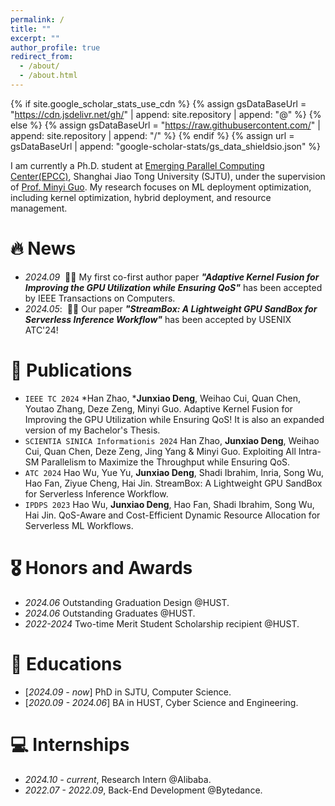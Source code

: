 ```yaml
---
permalink: /
title: ""
excerpt: ""
author_profile: true
redirect_from: 
  - /about/
  - /about.html
---
```


{% if site.google_scholar_stats_use_cdn %}
{% assign gsDataBaseUrl = "https://cdn.jsdelivr.net/gh/" | append: site.repository | append: "@" %}
{% else %}
{% assign gsDataBaseUrl = "https://raw.githubusercontent.com/" | append: site.repository | append: "/" %}
{% endif %}
{% assign url = gsDataBaseUrl | append: "google-scholar-stats/gs_data_shieldsio.json" %}

<span class='anchor' id='about-me'></span>

I am currently a Ph.D. student at [Emerging Parallel Computing Center(EPCC)](http://epcc.sjtu.edu.cn/), Shanghai Jiao Tong University (SJTU), under the supervision of [Prof. Minyi Guo](https://cs.sjtu.edu.cn/~guo-my/). My research focuses on ML deployment optimization, including kernel optimization, hybrid deployment, and resource management.

<!-- My research interest includes neural machine translation and computer vision. I have published more than 100 papers at the top international AI conferences with total <a href='https://scholar.google.com/citations?user=6ZLEQ04AAAAJ'>google scholar citations <strong><span id='total_cit'>260000+</span></strong></a> (You can also use google scholar badge <a href='https://scholar.google.com/citations?user=6ZLEQ04AAAAJ'><img src="https://img.shields.io/endpoint?url={{ url | url_encode }}&logo=Google%20Scholar&labelColor=f6f6f6&color=9cf&style=flat&label=citations"></a>). -->


# 🔥 News
- *2024.09* &nbsp;🎉🎉 My first co-first author paper ***"Adaptive Kernel Fusion for Improving the GPU Utilization while Ensuring QoS"*** has been accepted by IEEE Transactions on Computers.
- *2024.05*: &nbsp;🎉🎉 Our paper ***"StreamBox: A Lightweight GPU SandBox for Serverless Inference Workflow"*** has been accepted by USENIX ATC'24!

# 📝 Publications 
- `IEEE TC 2024` \*Han Zhao, \***Junxiao Deng**, Weihao Cui, Quan Chen, Youtao Zhang, Deze Zeng, Minyi Guo. Adaptive Kernel Fusion for Improving the GPU Utilization while Ensuring QoS! It is also an expanded version of my Bachelor's Thesis.
- `SCIENTIA SINICA Informationis 2024` Han Zhao, **Junxiao Deng**, Weihao Cui, Quan Chen, Deze Zeng, Jing Yang & Minyi Guo. Exploiting All Intra-SM Parallelism to Maximize the Throughput while Ensuring QoS.
- `ATC 2024` Hao Wu, Yue Yu, **Junxiao Deng**, Shadi Ibrahim, Inria, Song Wu, Hao Fan, Ziyue Cheng, Hai Jin. StreamBox: A Lightweight GPU SandBox for Serverless Inference Workflow.
- `IPDPS 2023` Hao Wu, **Junxiao Deng**, Hao Fan, Shadi Ibrahim, Song Wu, Hai Jin. QoS-Aware and Cost-Efficient Dynamic Resource Allocation for Serverless ML Workflows.

# 🎖 Honors and Awards
- *2024.06* Outstanding Graduation Design @HUST.
- *2024.06* Outstanding Graduates @HUST.
- *2022-2024* Two-time Merit Student Scholarship recipient @HUST.

# 📖 Educations
- [*2024.09 - now*] PhD in SJTU, Computer Science. 
- [*2020.09 - 2024.06*] BA in HUST, Cyber Science and Engineering. 

<!-- # 💬 Invited Talks
- *2021.06*, Lorem ipsum dolor sit amet, consectetur adipiscing elit. Vivamus ornare aliquet ipsum, ac tempus justo dapibus sit amet. 
- *2021.03*, Lorem ipsum dolor sit amet, consectetur adipiscing elit. Vivamus ornare aliquet ipsum, ac tempus justo dapibus sit amet.  \| [\[video\]](https://github.com/) -->

# 💻 Internships
- *2024.10 - current*, Research Intern @Alibaba.
- *2022.07 - 2022.09*, Back-End Development @Bytedance.